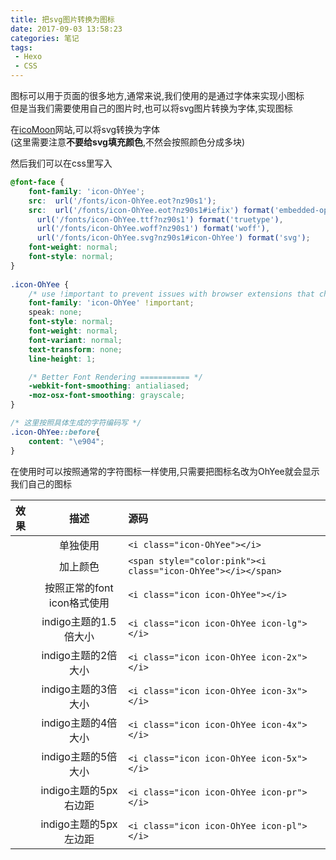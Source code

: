 ```yaml
---
title: 把svg图片转换为图标
date: 2017-09-03 13:58:23
categories: 笔记
tags:
 - Hexo
 - CSS
---
```


图标可以用于页面的很多地方,通常来说,我们使用的是通过字体来实现小图标  
但是当我们需要使用自己的图片时,也可以将svg图片转换为字体,实现图标   
<!--more-->

在[icoMoon](https://icomoon.io/app/)网站,可以将svg转换为字体  
(这里需要注意**不要给svg填充颜色**,不然会按照颜色分成多块)  

然后我们可以在css里写入  
```css
@font-face {
    font-family: 'icon-OhYee';
    src:  url('/fonts/icon-OhYee.eot?nz90s1');
    src:  url('/fonts/icon-OhYee.eot?nz90s1#iefix') format('embedded-opentype'),
      url('/fonts/icon-OhYee.ttf?nz90s1') format('truetype'),
      url('/fonts/icon-OhYee.woff?nz90s1') format('woff'),
      url('/fonts/icon-OhYee.svg?nz90s1#icon-OhYee') format('svg');
    font-weight: normal;
    font-style: normal;
}
  
.icon-OhYee {
    /* use !important to prevent issues with browser extensions that change fonts */
    font-family: 'icon-OhYee' !important;
    speak: none;
    font-style: normal;
    font-weight: normal;
    font-variant: normal;
    text-transform: none;
    line-height: 1;

    /* Better Font Rendering =========== */
    -webkit-font-smoothing: antialiased;
    -moz-osx-font-smoothing: grayscale;
}

/* 这里按照具体生成的字符编码写 */
.icon-OhYee::before{
    content: "\e904";
}
```

在使用时可以按照通常的字符图标一样使用,只需要把图标名改为OhYee就会显示我们自己的图标  

|效果|描述|源码|
|:---|:---:|:---|
|<i class="icon-OhYee"></i>|单独使用|`<i class="icon-OhYee"></i>`|
|<span style="color:pink"><i class="icon-OhYee"></i></span>|加上颜色|`<span style="color:pink"><i class="icon-OhYee"></i></span>`|
|<i class="icon icon-OhYee"></i>|按照正常的font icon格式使用|`<i class="icon icon-OhYee"></i>`|
|<i class="icon icon-OhYee icon-lg"></i>|indigo主题的1.5倍大小|`<i class="icon icon-OhYee icon-lg"></i>`|
|<i class="icon icon-OhYee icon-2x"></i>|indigo主题的2倍大小|`<i class="icon icon-OhYee icon-2x"></i>`|
|<i class="icon icon-OhYee icon-3x"></i>|indigo主题的3倍大小|`<i class="icon icon-OhYee icon-3x"></i>`|
|<i class="icon icon-OhYee icon-4x"></i>|indigo主题的4倍大小|`<i class="icon icon-OhYee icon-4x"></i>`|
|<i class="icon icon-OhYee icon-5x"></i>|indigo主题的5倍大小|`<i class="icon icon-OhYee icon-5x"></i>`|
|<i class="icon icon-OhYee icon-pr"></i>|indigo主题的5px右边距|`<i class="icon icon-OhYee icon-pr"></i>`|
|<i class="icon icon-OhYee icon-pl"></i>|indigo主题的5px左边距|`<i class="icon icon-OhYee icon-pl"></i>`|